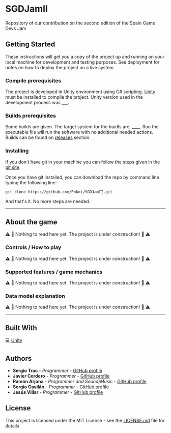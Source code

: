 # SGDJamII
Repository of our contribution on the second edition of the Spain Game Devs Jam


## Getting Started

These instructions will get you a copy of the project up and running on your local machine for development and testing purposes. See deployment for notes on how to deploy the project on a live system.

### Compile prerequisites

The project is developed in Unity environment using C# scripting. [Unity](https://unity.com) must be installed to compile the project. Unity version used in the development process was ___.  

### Builds prerequisites

Some builds are given. The target system for the buidls are: ____. Run the executable file will run the software with no additional needed actions. 
Builds can be found on [releases](https://github.com/Pokoi/SGDJamII/releases) section.

### Installing

If you don`t have git in your machine you can follow the steps given in the [git site](https://git-scm.com/).  

Once you have git installed, you can download the repo by command line typing the following line:

```
git clone https://github.com/Pokoi/SGDJamII.git
```

And that's it. No more steps are needed.  

***

## About the game  

:warning: :construction: Nothing to read here yet. The project is under construction!  :construction: :warning:  

### Controls / How to play

:warning: :construction: Nothing to read here yet. The project is under construction!  :construction: :warning:  

### Supported features / game mechanics

:warning: :construction: Nothing to read here yet. The project is under construction!  :construction: :warning:  

### Data model explanation

:warning: :construction: Nothing to read here yet. The project is under construction!  :construction: :warning:  

***

## Built With

:computer: [Unity](https://unity.com) 

## Authors

* **Sergio Trac** - *Programmer* - [GitHub profile](https://github.com/SergioTrac) 
* **Javier Cordero** - *Programmer* - [GitHub profile](https://github.com/JavierCordero) 
* **Ramón Arjona** - *Programmer and Sound/Music* - [GitHub profile](https://github.com/ramonarj) 
* **Sergio Gavilán** - *Programmer* - [GitHub profile](https://github.com/sgavil)  
* **Jesús Villar** - *Programmer* - [GitHub profile](https://github.com/Pokoi)


## License

This project is licensed under the MIT License - see the [LICENSE.md](LICENSE.md) file for details
